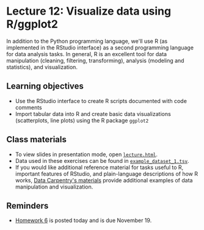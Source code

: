 # Lecture 12: Visualize data using R/ggplot2

In addition to the Python programming language, we'll use R (as implemented in the RStudio interface) as a second programming language for data analysis tasks. In general, R is an excellent tool for data manipulation (cleaning, filtering, transforming), analysis (modeling and statistics), and visualization. 

## Learning objectives

- Use the RStudio interface to create R scripts documented with code comments
- Import tabular data into R and create basic data visualizations (scatterplots, line plots) using the R package `ggplot2`

## Class materials

- To view slides in presentation mode, open [`lecture.html`](lecture.html). 
- Data used in these exercises can be found in [`example_dataset_1.tsv`](data/example_dataset_1.tsv).
- If you would like additional reference material for tasks useful to R, important features of RStudio, and plain-language descriptions of how R works, [Data Carpentry's materials](https://datacarpentry.org/R-ecology-lesson/index.html) provide additional examples of data manipulation and visualization.

## Reminders

- [Homework 6](../../homeworks/homework06/) is posted today and is due November 19. 
